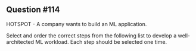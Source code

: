 ## Question #114

 HOTSPOT - A company wants to build an ML application.

Select and order the correct steps from the following list to develop a well-architected ML workload. Each step should be selected one time.